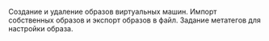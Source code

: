 Создание и удаление образов виртуальных машин. Импорт собственных образов и экспорт образов в файл. Задание метатегов для настройки образа.